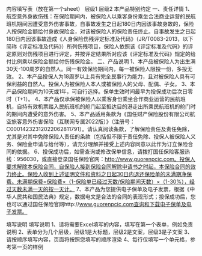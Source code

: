 内容填写表（放在第一个sheet）
	层级1	层级2
	本产品特别约定
	一、责任详情
		1、航空意外身故伤残：在保险期间内，被保险人以乘客身份乘坐合法商业运营的民航班机期间因遭受意外伤害事故，自事故发生之日起180日内因该事故身故的，保险人按保险金额给付身故保险金，对该被保险人的保险责任终止。自事故发生之日起180日内因该事故造成《人身保险伤残评定标准及代码》（JR/T0083-2013，以下简称《评定标准及代码》）所列伤残项目，保险人依照该《评定标准及代码》的评定原则对伤残项目进行评定，并按评定结果所对应该《评定标准及代码》规定的给付比例乘以保险金额给付伤残保险金。
	二、产品说明
		1、本产品被保险人为出生满30天-100周岁的自然人。同一有效保险期间内，每一被保险人限投一份，多投无效。
		2、本产品投保人为18周岁以上具有完全民事行为能力，且对被保险人具有可保利益的自然人。投保人为被保险人本人或被保险人的父母、配偶、子女。
		3、本产品保险期间为10天或1年，可自行选择。保单生效时间最早为投保成功后次日零时（T+1）。
		4、本产品仅承保被保险人以乘客身份乘坐合作商业运营的民航班机，自持有效机票踏入民航班机的舱门起至抵达目的港走出所乘民航班机的舱门时的期间内遭受的意外伤害。
		5、本产品适用条款为《国任财产保险股份有限公司航空旅客意外伤害保险（互联网专属2022版）》（注册号：C00014232312022062811791）。请认真阅读条款，了解保险责任及责任免除，尤其是对其中免除保险人责任的条款（包括但不限于责任免除、投保人被保险人义务、保险金申请与给付等），请充分理解并接受上述内容同意以此作为订立保险合同的依据。
		6、投保成功后，如需查询或修改保单信息，请拨打国任保险客服热线：956030，或直接登录国任保险官网：http://www.guorenpcic.com。投保人要求解除本保险合同，自保险人接到保险合同解除申请书之时起，本保险合同的效力终止。保险人收到上述证明文件和资料之日起30日内退还保险单的未满期净保费。未满期保费=保险费×（1-保险单已经过天数/保险期间天数）×（1-30%），经过天数未满一天的按一天计。
		7、本产品为您提供电子保单及电子发票，根据《中华人民共和国民法典》规定，数据电文是合法的合同的表现形式；投保成功后，您也可以通过国任保险官网http://www.guorenpcic.com查询和下载电子保单及电子发票。 


填写说明
	填写说明
	1、请将需要Excel填写的内容，填写在第一个表单，例如免责说明
	2、表单分为几个层级，层级1是大标题，层级2是文案，层级3是子文案
	3、请按顺序填写内容，页面将按照您填写的顺序渲染
	4、每行仅填写一个单元格，参考第一页的样例


